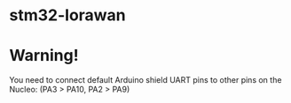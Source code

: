 # stm32-lorawan

# Warning!
You need to connect default Arduino shield UART pins to other pins on the Nucleo: (PA3 > PA10, PA2 > PA9)
